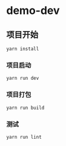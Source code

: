 # demo-dev

## 项目开始
```
yarn install
```

### 项目启动
```
yarn run dev
```

### 项目打包
```
yarn run build
```

### 测试
```
yarn run lint
```
